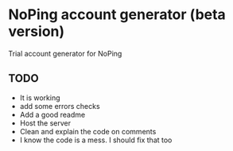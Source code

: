 # NoPing account generator (beta version)
 Trial account generator for NoPing
## TODO
- It is working
- add some errors checks
- Add a good readme
- Host the server
- Clean and explain the code on comments
- I know the code is a mess. I should fix that too
